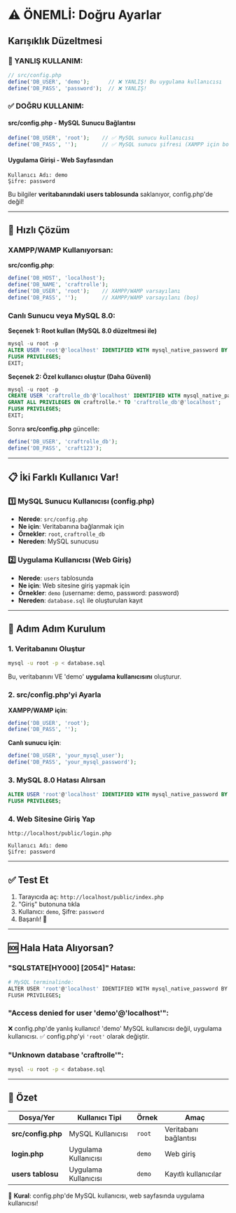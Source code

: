 # ⚠️ ÖNEMLİ: Doğru Ayarlar

## Karışıklık Düzeltmesi

### 🔴 YANLIŞ KULLANIM:
```php
// src/config.php
define('DB_USER', 'demo');      // ❌ YANLIŞ! Bu uygulama kullanıcısı
define('DB_PASS', 'password');  // ❌ YANLIŞ!
```

### ✅ DOĞRU KULLANIM:

#### src/config.php - MySQL Sunucu Bağlantısı
```php
define('DB_USER', 'root');    // ✅ MySQL sunucu kullanıcısı
define('DB_PASS', '');        // ✅ MySQL sunucu şifresi (XAMPP için boş)
```

#### Uygulama Girişi - Web Sayfasından
```
Kullanıcı Adı: demo
Şifre: password
```
Bu bilgiler **veritabanındaki users tablosunda** saklanıyor, config.php'de değil!

---

## 🎯 Hızlı Çözüm

### XAMPP/WAMP Kullanıyorsan:

**src/config.php**:
```php
define('DB_HOST', 'localhost');
define('DB_NAME', 'craftrolle');
define('DB_USER', 'root');    // XAMPP/WAMP varsayılanı
define('DB_PASS', '');        // XAMPP/WAMP varsayılanı (boş)
```

### Canlı Sunucu veya MySQL 8.0:

**Seçenek 1: Root kullan (MySQL 8.0 düzeltmesi ile)**
```sql
mysql -u root -p
ALTER USER 'root'@'localhost' IDENTIFIED WITH mysql_native_password BY '';
FLUSH PRIVILEGES;
EXIT;
```

**Seçenek 2: Özel kullanıcı oluştur (Daha Güvenli)**
```sql
mysql -u root -p
CREATE USER 'craftrolle_db'@'localhost' IDENTIFIED WITH mysql_native_password BY 'craft123';
GRANT ALL PRIVILEGES ON craftrolle.* TO 'craftrolle_db'@'localhost';
FLUSH PRIVILEGES;
EXIT;
```

Sonra **src/config.php** güncelle:
```php
define('DB_USER', 'craftrolle_db');
define('DB_PASS', 'craft123');
```

---

## 📋 İki Farklı Kullanıcı Var!

### 1️⃣ MySQL Sunucu Kullanıcısı (config.php)
- **Nerede**: `src/config.php`
- **Ne için**: Veritabanına bağlanmak için
- **Örnekler**: `root`, `craftrolle_db`
- **Nereden**: MySQL sunucusu

### 2️⃣ Uygulama Kullanıcısı (Web Giriş)
- **Nerede**: `users` tablosunda
- **Ne için**: Web sitesine giriş yapmak için
- **Örnekler**: `demo` (username: demo, password: password)
- **Nereden**: `database.sql` ile oluşturulan kayıt

---

## 🔧 Adım Adım Kurulum

### 1. Veritabanını Oluştur
```bash
mysql -u root -p < database.sql
```
Bu, veritabanını VE 'demo' **uygulama kullanıcısını** oluşturur.

### 2. src/config.php'yi Ayarla

**XAMPP/WAMP için**:
```php
define('DB_USER', 'root');
define('DB_PASS', '');
```

**Canlı sunucu için**:
```php
define('DB_USER', 'your_mysql_user');
define('DB_PASS', 'your_mysql_password');
```

### 3. MySQL 8.0 Hatası Alırsan
```sql
ALTER USER 'root'@'localhost' IDENTIFIED WITH mysql_native_password BY '';
FLUSH PRIVILEGES;
```

### 4. Web Sitesine Giriş Yap
```
http://localhost/public/login.php

Kullanıcı Adı: demo
Şifre: password
```

---

## ✅ Test Et

1. Tarayıcıda aç: `http://localhost/public/index.php`
2. "Giriş" butonuna tıkla
3. Kullanıcı: `demo`, Şifre: `password`
4. Başarılı! 🎉

---

## 🆘 Hala Hata Alıyorsan?

### "SQLSTATE[HY000] [2054]" Hatası:
```bash
# MySQL terminalinde:
ALTER USER 'root'@'localhost' IDENTIFIED WITH mysql_native_password BY '';
FLUSH PRIVILEGES;
```

### "Access denied for user 'demo'@'localhost'":
❌ config.php'de yanlış kullanıcı! 'demo' MySQL kullanıcısı değil, uygulama kullanıcısı.
✅ config.php'yi `'root'` olarak değiştir.

### "Unknown database 'craftrolle'":
```bash
mysql -u root -p < database.sql
```

---

## 📝 Özet

| Dosya/Yer | Kullanıcı Tipi | Örnek | Amaç |
|-----------|---------------|-------|------|
| **src/config.php** | MySQL Kullanıcısı | `root` | Veritabanı bağlantısı |
| **login.php** | Uygulama Kullanıcısı | `demo` | Web giriş |
| **users tablosu** | Uygulama Kullanıcısı | `demo` | Kayıtlı kullanıcılar |

🎯 **Kural**: config.php'de MySQL kullanıcısı, web sayfasında uygulama kullanıcısı!

